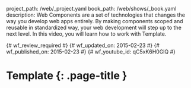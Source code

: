 project_path: /web/_project.yaml
book_path: /web/shows/_book.yaml
description: Web Components are a set of technologies that changes the way you develop web apps entirely. By making components scoped and reusable in standardized way, your web development will step up to the next level. In this video, you will learn how to work with Template.

{# wf_review_required #}
{# wf_updated_on: 2015-02-23 #}
{# wf_published_on: 2015-02-23 #}
{# wf_youtube_id: qC5xK6H0GlQ #}

# Template {: .page-title }


<div class="video-wrapper">
  <iframe class="devsite-embedded-youtube-video" data-video-id="qC5xK6H0GlQ"
          data-autohide="1" data-showinfo="0" frameborder="0" allowfullscreen>
  </iframe>
</div>

